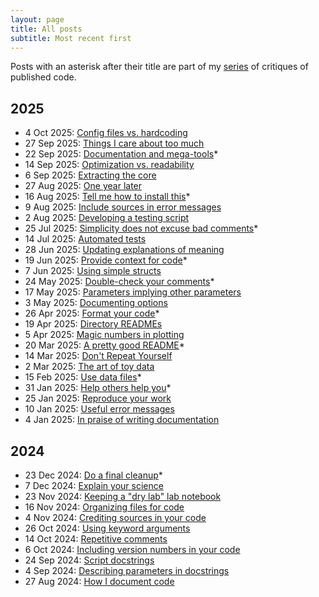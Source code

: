 ```yaml
---
layout: page
title: All posts
subtitle: Most recent first
---
```


Posts with an asterisk after their title are part of my [series][CritiqueTag] of 
critiques of published code.

## 2025

- 4 Oct 2025: [Config files vs. hardcoding](https://faithokamoto.github.io/2025-10-04-config-files-vs-hardcoding/)
- 27 Sep 2025: [Things I care about too much](https://faithokamoto.github.io/2025-09-27-things-i-care-about-too-much/)
- 22 Sep 2025: [Documentation and mega-tools](https://faithokamoto.github.io/2025-09-22-documentation-and-mega-tools/)*
- 14 Sep 2025: [Optimization vs. readability](https://faithokamoto.github.io/2025-09-14-optimization-vs-readability/)
- 6 Sep 2025: [Extracting the core](https://faithokamoto.github.io/2025-09-06-extracting-the-core/)
- 27 Aug 2025: [One year later](https://faithokamoto.github.io/2025-08-27-one-year-later/)
- 16 Aug 2025: [Tell me how to install this](https://faithokamoto.github.io/2025-08-16-tell-me-how-to-install-this/)*
- 9 Aug 2025: [Include sources in error messages](https://faithokamoto.github.io/2025-08-09-include-sources-in-error-messages/)
- 2 Aug 2025: [Developing a testing script](https://faithokamoto.github.io/2025-08-02-developing-a-testing-script/)
- 25 Jul 2025: [Simplicity does not excuse bad comments](https://faithokamoto.github.io/2025-07-25-simplicity-does-not-excuse-bad-comments/)*
- 14 Jul 2025: [Automated tests](https://faithokamoto.github.io/2025-07-14-automated-tests/)
- 28 Jun 2025: [Updating explanations of meaning](https://faithokamoto.github.io/2025-06-28-updating-explanations-of-meaning/)
- 19 Jun 2025: [Provide context for code](https://faithokamoto.github.io/2025-06-19-provide-context-for-code/)*
- 7 Jun 2025: [Using simple structs](https://faithokamoto.github.io/2025-06-07-using-simple-structs/)
- 24 May 2025: [Double-check your comments](https://faithokamoto.github.io/2025-05-24-double-check-your-comments/)*
- 17 May 2025: [Parameters implying other parameters](https://faithokamoto.github.io/2025-05-17-parameters-implying-other-parameters/)
- 3 May 2025: [Documenting options](https://faithokamoto.github.io/2025-05-03-documenting-options/)
- 26 Apr 2025: [Format your code](https://faithokamoto.github.io/2025-04-26-format-your-code/)*
- 19 Apr 2025: [Directory READMEs](https://faithokamoto.github.io/2025-04-19-directory-readmes/)
- 5 Apr 2025: [Magic numbers in plotting](https://faithokamoto.github.io/2025-04-05-magic-numbers-in-plotting/)
- 20 Mar 2025: [A pretty good README](https://faithokamoto.github.io/2025-03-20-a-pretty-good-readme/)*
- 14 Mar 2025: [Don't Repeat Yourself](https://faithokamoto.github.io/2025-03-14-dont-repeat-yourself/)
- 2 Mar 2025: [The art of toy data](https://faithokamoto.github.io/2025-03-02-the-art-of-toy-data/)
- 15 Feb 2025: [Use data files](https://faithokamoto.github.io/2025-02-15-use-data-files/)*
- 31 Jan 2025: [Help others help you](https://faithokamoto.github.io/2025-01-31-help-others-help-you/)*
- 25 Jan 2025: [Reproduce your work](https://faithokamoto.github.io/2025-01-25-reproduce-your-work/)
- 10 Jan 2025: [Useful error messages](https://faithokamoto.github.io/2025-01-10-useful-error-messages/)
- 4 Jan 2025: [In praise of writing documentation](https://faithokamoto.github.io/2025-01-04-in-praise-of-writing-documentation/)

## 2024

- 23 Dec 2024: [Do a final cleanup](https://faithokamoto.github.io/2024-12-23-do-a-final-cleanup/)*
- 7 Dec 2024: [Explain your science](https://faithokamoto.github.io/2024-12-07-explain-your-science/)
- 23 Nov 2024: [Keeping a "dry lab" lab notebook](https://faithokamoto.github.io/2024-11-23-dry-lab-notebook/)
- 16 Nov 2024: [Organizing files for code](https://faithokamoto.github.io/2024-11-16-organizing-files/)
- 4 Nov 2024: [Crediting sources in your code](https://faithokamoto.github.io/2024-11-04-crediting-sources/)
- 26 Oct 2024: [Using keyword arguments](https://faithokamoto.github.io/2024-10-26-keyword-arguments/)
- 14 Oct 2024: [Repetitive comments](https://faithokamoto.github.io/2024-10-14-repetitive-comments/)
- 6 Oct 2024: [Including version numbers in your code](https://faithokamoto.github.io/2024-10-06-including-version-numbers/)
- 24 Sep 2024: [Script docstrings](https://faithokamoto.github.io/2024-09-24-script-docstrings/)
- 4 Sep 2024: [Describing parameters in docstrings](https://faithokamoto.github.io/2024-09-04-describing-parameters-in-docstrings/)
- 27 Aug 2024: [How I document code](https://faithokamoto.github.io/2024-08-27-how-i-document-code/)

[CritiqueTag]: https://faithokamoto.github.io/tags/#published-code-critique